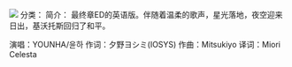 ![](//static.kivo.wiki/images/music/cover/bp5jLmG8XXy0VoX8wCYw99gC9GW9exuA.png)
分类： 
简介：
最终章ED的英语版。伴随着温柔的歌声，星光落地，夜空迎来日出，基沃托斯回归了和平。

演唱：YOUNHA/윤하
作词：夕野ヨシミ(IOSYS)
作曲：Mitsukiyo
译词：Miori Celesta
